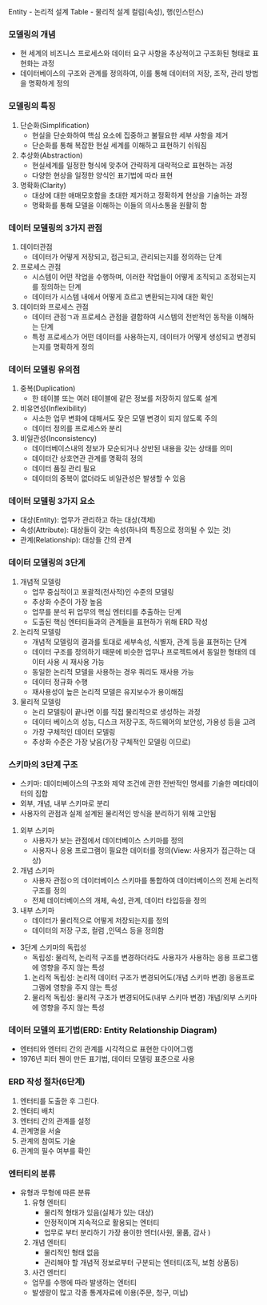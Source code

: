 Entity - 논리적 설계
Table - 물리적 설계
컬럼(속성), 행(인스턴스)

### 모델링의 개념
- 현 세계의 비즈니스 프로세스와 데이터 요구 사항을 추상적이고 구조화된 형태로 표현화는 과정
- 데이터베이스의 구조와 관계를 정의하여, 이를 통해 데이터의 저장, 조작, 관리 방법을 명확하게 정의

### 모델링의 특징
1. 단순화(Simplification)
    - 현실을 단순화하여 핵심 요소에 집중하고 불필요한 세부 사항을 제거
    - 단순화를 통해 복잡한 현실 세계를 이해하고 표현하기 쉬워짐
2. 추상화(Abstraction)
    - 현실세계를 일정한 형식에 맞추어 간략하게 대략적으로 표현하는 과정
    - 다양한 현상을 일정한 양식인 표기법에 따라 표현
3. 명확화(Clarity)
    - 대상에 대한 애매모호함을 초대한 제거하고 정확하게 현상을 기술하는 과정
    - 명확화를 통해 모델을 이해하는 이들의 의사소통을 원활히 함

### 데이터 모델링의 3가지 관점
1. 데이터관점
   - 데이터가 어떻게 저장되고, 접근되고, 관리되는지를 정의하는 단계
2. 프로세스 관점
   - 시스템이 어떤 작업을 수행하며, 이러한 작업들이 어떻게 조직되고 조정되는지를 정의하는 단계
   - 데이터가 시스템 내에서 어떻게 흐르고 변환되는지에 대한 확인
3. 데이터와 프로세스 관점
   - 데이터 관점ㄱ과 프로세스 관점을 결합하여 시스템의 전반적인 동작을 이해하는 단계
   - 특정 프로세스가 어떤 데이터를 사용하는지, 데이터가 어떻게 생성되고 변경되는지를 명확하게 정의

### 데이터 모델링 유의점
1. 중복(Duplication)
   - 한 테이블 또는 여러 테이블에 같은 정보를 저장하지 않도록 설계
2. 비유연성(Inflexibility)
   - 사소한 업무 변화에 대해서도 잦은 모델 변경이 되지 않도록 주의
   - 데이터 정의를 프로세스와 분리
3. 비일관성(Inconsistency)
   - 데이터베이스내의 정보가 모순되거나 상반된 내용을 갖는 상태를 의미
   - 데이터간 상호연관 관계를 명확히 정의
   - 데이터 품질 관리 필요
   - 데이터의 중복이 없더라도 비일관성은 발생할 수 있음

### 데이터 모델링 3가지 요소
- 대상(Entity): 업무가 관리하고 하는 대상(객체)
- 속성(Attribute): 대상들이 갖는 속성(하나의 특징으로 정의될 수 있는 것)
- 관계(Relationship): 대상들 간의 관계

### 데이터 모델링의 3단계
1. 개념적 모델링
   - 업무 중심적이고 포괄적(전사적)인 수준의 모델링
   - 추상화 수준이 가장 높음
   - 업무를 분석 뒤 업무의 핵심 엔터티를 추출하는 단계
   - 도출된 핵심 엔터티들과의 관계들을 표현하가 위해 ERD 작성
2. 논리적 모델링
   - 개념적 모델링의 결과를 토대로 세부속성, 식별자, 관계 등을 표현하는 단계
   - 데이터 구조를 정의하기 때문에 비슷한 업무나 프로젝트에서 동일한 형태의 데이터 사용 시 재사용 가능
   - 동일한 논리적 모델을 사용하는 경우 쿼리도 재사용 가능
   - 데이터 정규화 수행
   - 재사용성이 높은 논리적 모델은 유지보수가 용이해짐
3. 물리적 모델링
   - 논리 모델링이 끝나면 이를 직접 물리적으로 생성하는 과정
   - 데이터 베이스의 성능, 디스크 저장구조, 하드웨어의 보안성, 가용성 등을 고려
   - 가장 구체적인 데이터 모델링
   - 추상화 수준은 가장 낮음(가장 구체적인 모델링 이므로)

### 스키마의 3단계 구조
- 스키마: 데이터베이스의 구조와 제약 조건에 관한 전반적인 명세를 기술한 메타데이터의 집합
- 외부, 개념, 내부 스키마로 분리
- 사용자의 관점과 실제 설계된 물리적인 방식을 분리하기 위해 고안됨

1. 외부 스키마
   - 사용자가 보는 관점에서 데이터베이스 스키마를 정의
   - 사용자나 응용 프로그램이 필요한 데이터를 정의(View: 사용자가 접근하는 대상)
2. 개념 스키마
   - 사용자 관점ㅇ의 데이터베이스 스키마를 통합하여 데이터베이스의 전체 논리적 구조를 정의
   - 전체 데이터베이스의 개체, 속성, 관계, 데이터 타입등을 정의
3. 내부 스키마
   - 데이터가 물리적으로 어떻게 저장되는지를 정의
   - 데이터의 저장 구조, 컬럼 ,인덱스 등을 정의함
- 3단계 스키마의 독립성
  - 독립성: 물리적, 논리적 구조를 변경하더라도 사용자가 사용하는 응용 프로그램에 영향을 주지 않는 특성
  1. 논리적 독립성: 논리적 데이터 구조가 변경되어도(개념 스키마 변경) 응용프로그램에 영향을 주지 않는 특성
  2. 물리적 독립성: 물리적 구조가 변경되어도(내부 스키마 변경) 개념/외부 스키마에 영향을 주지 않는 특성

### 데이터 모델의 표기법(ERD: Entity Relationship Diagram)
- 엔터티와 엔터티 간의 관계를 시각적으로 표현한 다이어그램
- 1976년 피터 첸이 만든 표기법, 데이터 모델링 표준으로 사용

### ERD 작성 절차(6단계)
1. 엔터티를 도출한 후 그린다.
2. 엔터티 배치
3. 엔터티 간의 관계를 설정
4. 관계명을 서술
5. 관계의 참여도 기술
6. 관계의 필수 여부를 확인


### 엔터티의 분류
- 유형과 무형에 따른 분류
  1. 유형 엔터티
     - 물리적 형태가 있음(실체가 있는 대상)
     - 안정적이며 지속적으로 활용되는 엔터티
     - 업무로 부터 분리하기 가장 용이한 엔터(사원, 물품, 감사 )
  2. 개념 엔터티
     - 물리적인 형태 없음
     - 관리해야 할 개념적 정보로부터 구분되는 엔터티(조직, 보험 상품등)
  3. 사건 엔터티
    - 업무를 수행에 따라 발생하는 엔터티
    - 발생량이 많고 각종 통계자료에 이용(주문, 청구, 미납)
